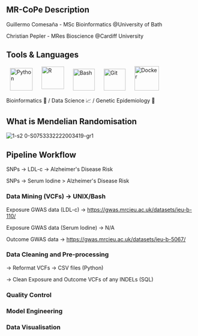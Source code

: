 ## MR-CoPe Description 

Guillermo Comesaña - MSc Bioinformatics @University of Bath

Christian Pepler - MRes Bioscience @Cardiff University

## Tools & Languages
<p align="left">
  <img src="https://github.com/user-attachments/assets/5e678fc0-9597-4252-98dd-eb9aaccc823e" alt="Python" width="60" style="margin: 0 10px;"/>
  <img src="https://github.com/user-attachments/assets/a49b35ad-c2f7-4cbe-b755-47ebe3330866" alt="R" width="60" style="margin: 0 10px; position: relative; top: -4px;"/>
  <img src="https://github.com/user-attachments/assets/4bbcf45e-d572-45e9-a16c-3ff379e72390" alt="Bash" width="58" style="margin: 0 10px;"/>
  <img src="https://github.com/user-attachments/assets/805532d9-fc8b-446f-aac6-933cc4aa6185" alt="Git" width="58" style="margin: 0 10px;"/>
  <img src="https://github.com/user-attachments/assets/bfc30e37-cb64-4d59-8cec-52ab5c12fab7" alt="Docker" width="65" style="margin: 0 10px;"/>
</p>

Bioinformatics 🧠 / Data Science 📈 / Genetic Epidemiology 🧬

## What is Mendelian Randomisation

![1-s2 0-S0753332222003419-gr1](https://github.com/user-attachments/assets/b51c516e-c858-4d13-8529-8683abdf1e09)


## Pipeline Workflow

SNPs -> LDL-c -> Alzheimer's Disease Risk

SNPs -> Serum Iodine > Alzheimer's Disease Risk

### Data Mining (VCFs) -> UNIX/Bash
Exposure GWAS data (LDL-c) -> https://gwas.mrcieu.ac.uk/datasets/ieu-b-110/

Exposure GWAS data (Serum Iodine) -> N/A

Outcome GWAS data -> https://gwas.mrcieu.ac.uk/datasets/ieu-b-5067/

### Data Cleaning and Pre-processing
-> Reformat VCFs -> CSV files (Python)

-> Clean Exposure and Outcome VCFs of any INDELs (SQL)

### Quality Control

### Model Engineering

### Data Visualisation 
